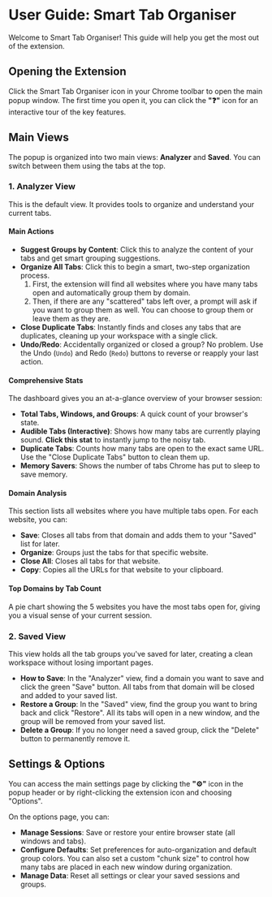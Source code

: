 # User Guide: Smart Tab Organiser

Welcome to Smart Tab Organiser! This guide will help you get the most out of the extension.

## Opening the Extension

Click the Smart Tab Organiser icon in your Chrome toolbar to open the main popup window. The first time you open it, you can click the **"❓"** icon for an interactive tour of the key features.

## Main Views

The popup is organized into two main views: **Analyzer** and **Saved**. You can switch between them using the tabs at the top.

### 1. Analyzer View

This is the default view. It provides tools to organize and understand your current tabs.

#### Main Actions

- **Suggest Groups by Content**: Click this to analyze the content of your tabs and get smart grouping suggestions.
- **Organize All Tabs**: Click this to begin a smart, two-step organization process.
  1.  First, the extension will find all websites where you have many tabs open and automatically group them by domain.
  2.  Then, if there are any "scattered" tabs left over, a prompt will ask if you want to group them as well. You can choose to group them or leave them as they are.
- **Close Duplicate Tabs**: Instantly finds and closes any tabs that are duplicates, cleaning up your workspace with a single click.
- **Undo/Redo**: Accidentally organized or closed a group? No problem. Use the Undo (`Undo`) and Redo (`Redo`) buttons to reverse or reapply your last action.

#### Comprehensive Stats

The dashboard gives you an at-a-glance overview of your browser session:

- **Total Tabs, Windows, and Groups**: A quick count of your browser's state.
- **Audible Tabs (Interactive)**: Shows how many tabs are currently playing sound. **Click this stat** to instantly jump to the noisy tab.
- **Duplicate Tabs**: Counts how many tabs are open to the exact same URL. Use the "Close Duplicate Tabs" button to clean them up.
- **Memory Savers**: Shows the number of tabs Chrome has put to sleep to save memory.

#### Domain Analysis

This section lists all websites where you have multiple tabs open. For each website, you can:

- **Save**: Closes all tabs from that domain and adds them to your "Saved" list for later.
- **Organize**: Groups just the tabs for that specific website.
- **Close All**: Closes all tabs for that website.
- **Copy**: Copies all the URLs for that website to your clipboard.

#### Top Domains by Tab Count

A pie chart showing the 5 websites you have the most tabs open for, giving you a visual sense of your current session.

### 2. Saved View

This view holds all the tab groups you've saved for later, creating a clean workspace without losing important pages.

- **How to Save**: In the "Analyzer" view, find a domain you want to save and click the green "Save" button. All tabs from that domain will be closed and added to your saved list.
- **Restore a Group**: In the "Saved" view, find the group you want to bring back and click "Restore". All its tabs will open in a new window, and the group will be removed from your saved list.
- **Delete a Group**: If you no longer need a saved group, click the "Delete" button to permanently remove it.

## Settings & Options

You can access the main settings page by clicking the **"⚙️"** icon in the popup header or by right-clicking the extension icon and choosing "Options".

On the options page, you can:

- **Manage Sessions**: Save or restore your entire browser state (all windows and tabs).
- **Configure Defaults**: Set preferences for auto-organization and default group colors. You can also set a custom "chunk size" to control how many tabs are placed in each new window during organization.
- **Manage Data**: Reset all settings or clear your saved sessions and groups.
